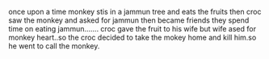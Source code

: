 once upon a time monkey stis in a jammun tree and eats the fruits then croc saw the monkey and asked for jammun then became friends they spend time on eating jammun.......
croc gave the fruit to his wife but wife ased for monkey heart..so the croc decided to take the mokey home and kill him.so he went to call the monkey.
